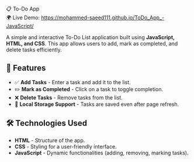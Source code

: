  📋 To-Do App  
 🌍 Live Demo: https://mohammed-saeed111.github.io/ToDo_App_-JavaScript/

A simple and interactive To-Do List application built using **JavaScript, HTML, and CSS**. This app allows users to add, mark as completed, and delete tasks efficiently.

## 🚀 Features

- ✅ **Add Tasks** - Enter a task and add it to the list.
- ✏️ **Mark as Completed** - Click on a task to toggle completion.
- ❌ **Delete Tasks** - Remove tasks from the list.
- 💾 **Local Storage Support** - Tasks are saved even after page refresh.

## 🛠️ Technologies Used

- **HTML** - Structure of the app.
- **CSS** - Styling for a user-friendly interface.
- **JavaScript** - Dynamic functionalities (adding, removing, marking tasks).

